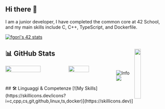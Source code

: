 ## Hi there 👋
I am a junior developer,
I have completed the common core at 42 School, and my main skills include C, C++, TypeScript, and Dockerfile.

[![fgori's 42 stats](https://badge.mediaplus.ma/greenbinary/fgori?1337Badge=off&UM6P=off)](https://github.com/oakoudad/badge42)

## 📊 GitHub Stats <img align="right" width="20%" src="https://komarev.com/ghpvc/?username=fgori42&label=PROFILE+VIEWS">
<div style="display: flex; justify-content: center;">
  <img width="56%" src="https://github-readme-stats.vercel.app/api?username=fgori42&theme=transparent&icon_color=red&show_icons=true">
  <img width="42.5%" src="https://github-readme-stats.vercel.app/api/top-langs/?username=fgori42&theme=transparent&layout=compact">

  ![Info](https://github-profile-summary-cards.vercel.app/api/cards/profile-details?username=fgori42&theme=transparent)
  ![](https://github-profile-summary-cards.vercel.app/api/cards/productive-time?username=fgori42&theme=transparent)
</div>
## 🛠️ Linguaggi & Competenze
[![My Skills](https://skillicons.dev/icons?i=c,cpp,cs,git,github,linux,ts,docker)](https://skillicons.dev)]

